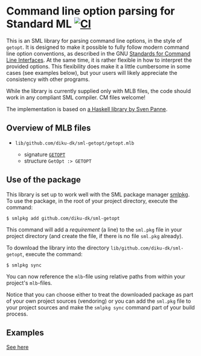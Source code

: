 # Command line option parsing for Standard ML [![CI](https://github.com/diku-dk/sml-getopt/workflows/CI/badge.svg)](https://github.com/diku-dk/sml-getopt/actions)

This is an SML library for parsing command line options, in the style
of `getopt`.  It is designed to make it possible to fully follow
modern command line option conventions, as described in the GNU
[Standards for Command Line
Interfaces](https://www.gnu.org/prep/standards/html_node/Command_002dLine-Interfaces.html).
At the same time, it is rather flexible in how to interpret the
provided options.  This flexibility does make it a little cumbersome
in some cases (see examples below), but your users will likely
appreciate the consistency with other programs.

While the library is currently supplied only with MLB files, the code
should work in any compliant SML compiler.  CM files welcome!

The implementation is based on [a Haskell library by Sven
Panne](https://hackage.haskell.org/package/base/docs/System-Console-GetOpt.html).

## Overview of MLB files

* `lib/github.com/diku-dk/sml-getopt/getopt.mlb`

  - signature [`GETOPT`](lib/github.com/diku-dk/sml-getopt/getopt.sig)
  - structure `GetOpt :> GETOPT`

## Use of the package

This library is set up to work well with the SML package manager
[smlpkg](https://github.com/diku-dk/smlpkg).  To use the package, in
the root of your project directory, execute the command:

```
$ smlpkg add github.com/diku-dk/sml-getopt
```

This command will add a _requirement_ (a line) to the `sml.pkg` file in your
project directory (and create the file, if there is no file `sml.pkg`
already).

To download the library into the directory
`lib/github.com/diku-dk/sml-getopt`, execute the command:

```
$ smlpkg sync
```

You can now reference the `mlb`-file using relative paths from within
your project's `mlb`-files.

Notice that you can choose either to treat the downloaded package as
part of your own project sources (vendoring) or you can add the
`sml.pkg` file to your project sources and make the `smlpkg sync`
command part of your build process.

## Examples

[See here](examples/)
